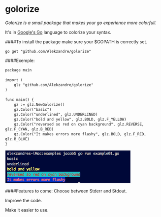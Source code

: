 # golorize
*Golorize is a small package that makes your go experience more colorfull.*

It's in [Google's Go](https://golang.org/) language to colorize your syntax.

####To install the package make sure your $GOPATH is correctly set.
```
go get "github.com/Alekzandre/golorize"
```
####Exemple:
```
package main

import (
	glz "github.com/Alekzandre/golorize"
)

func main() {
	gz := glz.NewGolorize()
	gz.Color("basic")
	gz.Color("underlined", glz.UNDERLINED)
	gz.Color("bold and yellow", glz.BOLD, glz.F_YELLOW)
	gz.Color("reversed so red on cyan background", glz.REVERSE, glz.F_CYAN, glz.B_RED)
	gz.Color("It makes errors more flashy", glz.BOLD, glz.F_RED, glz.B_BLUE)
}
```
![out_example01](/examples/example01.png)

####Features to come:
Choose between Stderr and Stdout.

Improve the code.

Make it easier to use.

